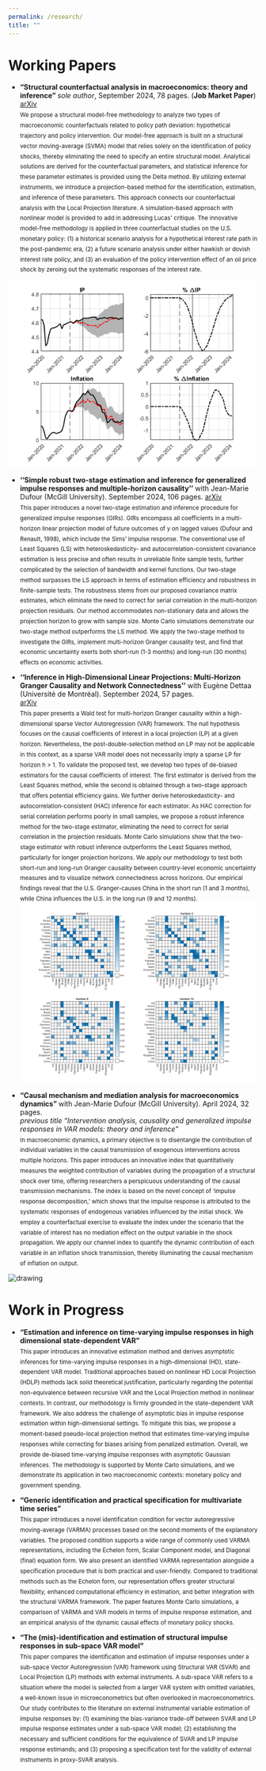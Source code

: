 ```yaml
---
permalink: /research/
title: ""
---
```



# Working Papers

* <b> “Structural counterfactual analysis in macroeconomics: theory and inference” </b> _sole author_, September 2024, 78 pages. (<b>Job Market Paper</b>) [arXiv](https://arxiv.org/abs/2409.09577) <br> 
     <sub> We propose a structural model-free methodology to analyze two types of macroeconomic counterfactuals related to policy path deviation: hypothetical trajectory and policy intervention. Our model-free approach is built on a structural vector moving-average (SVMA) model that relies solely on the identification of policy shocks, thereby eliminating the need to specify an entire structural model. Analytical solutions are derived for the counterfactual parameters, and statistical inference for these parameter estimates is provided using the Delta method. By utilizing external instruments, we introduce a projection-based method for the identification, estimation, and inference of these parameters. This approach connects our counterfactual analysis with the Local Projection literature. A simulation-based approach with nonlinear model is provided to add in addressing Lucas' critique. The innovative  model-free methodology is applied in three counterfactual studies on the U.S. monetary policy: (1) a historical scenario analysis for a hypothetical interest rate path in the post-pandemic era, (2) a future scenario analysis under either hawkish or dovish interest rate policy, and (3) an evaluation of the policy intervention effect of an oil price shock by zeroing out the systematic responses of the interest rate. </sub>
     
 ![Website Logo](bn4var.png)

* <b>‘‘Simple robust two-stage estimation and inference for generalized impulse responses and multiple-horizon causality’’</b> with Jean-Marie Dufour (McGill University). September 2024, 106 pages. [arXiv](https://arxiv.org/abs/2409.10820) <br> 
    <sub> This paper introduces a novel two-stage estimation and inference procedure for generalized impulse responses (GIRs). GIRs encompass all coefficients in a multi-horizon linear projection model of future outcomes of y on lagged values (Dufour and Renault, 1998), which include the Sims’ impulse response. The conventional use of Least Squares (LS) with heteroskedasticity- and autocorrelation-consistent covariance estimation is less precise and often results in unreliable finite sample tests, further complicated by the selection of bandwidth and kernel functions. Our two-stage method surpasses the LS approach in terms of estimation efficiency and robustness in finite-sample tests. The robustness stems from our proposed covariance matrix estimates, which eliminate the need to correct for serial correlation in the multi-horizon projection residuals. Our method accommodates non-stationary data and allows the projection horizon to grow with sample size. Monte Carlo simulations demonstrate our two-stage method outperforms the LS method. We apply the two-stage method to investigate the GIRs, implement multi-horizon Granger causality test, and find that economic uncertainty exerts both short-run (1-3 months) and long-run (30 months) effects on economic activities. </sub>
    
* <b> ‘‘Inference in High-Dimensional Linear Projections: Multi-Horizon Granger Causality and Network Connectedness’’</b> with Eugène  Dettaa (Université de Montréal). September 2024, 57 pages. <br> [arXiv](https://arxiv.org/abs/2410.04330) <br> 
     <sub> This paper presents a Wald test for multi-horizon Granger causality within a high-dimensional sparse Vector Autoregression (VAR) framework. The null hypothesis focuses on the causal coefficients of interest in a local projection (LP) at a given horizon. Nevertheless, the post-double-selection method on LP may not be applicable in this context, as a sparse VAR model does not necessarily imply a sparse LP for horizon h > 1. To validate the proposed test, we develop two types of de-biased estimators for the causal coefficients of interest. The first estimator is derived from the Least Squares method, while the second is obtained through a two-stage approach that offers potential efficiency gains. We further derive heteroskedasticity- and autocorrelation-consistent (HAC) inference for each estimator. As HAC correction for serial correlation performs poorly in small samples, we propose a robust inference method for the two-stage estimator, eliminating the need to correct for serial correlation in the projection residuals. Monte Carlo simulations show that the two-stage estimator with robust inference outperforms the Least Squares method, particularly for longer projection horizons. We apply our methodology to test both short-run and long-run Granger causality between country-level economic uncertainty measures and to visualize network connectedness across horizons. Our empirical findings reveal that the U.S. Granger-causes China in the short run (1 and 3 months), while China influences the U.S. in the long run (9 and 12 months).
  ![Website Logo](EmpResults.png)
    
* <b> “Causal mechanism and mediation analysis for macroeconomics dynamics”  </b> with Jean-Marie Dufour (McGill University). April 2024, 32 pages. <br>
        _previous title “Intervention analysis, causality and generalized impulse responses in VAR models: theory and inference”_ <br>
<sub> In macroeconomic dynamics, a primary objective is to disentangle the contribution of individual variables in the causal transmission of exogenous interventions across multiple horizons. This paper introduces an innovative index that quantitatively measures the weighted contribution of variables during the propagation of a structural shock over time, offering researchers a perspicuous understanding of the causal transmission mechanisms. The index is based on the novel concept of ‘impulse response decomposition,’ which shows that the impulse response is attributed to the systematic responses of endogenous variables influenced by the initial shock. We employ a counterfactual exercise to evaluate the index under the scenario that the variable of interest has no mediation effect on the output variable in the shock propagation. We apply our channel index to quantify the dynamic contribution of each variable in an inflation shock transmission, thereby illuminating the causal mechanism of inflation on output.  
 <img src="/images/bn4var.png" alt="drawing" style="width:200px;"/>


# Work in Progress

* <b> “Estimation and inference on time-varying impulse responses in high dimensional state-dependent VAR” </b> <br>
  <sub> This paper introduces an innovative estimation method and derives asymptotic inferences for time-varying impulse responses in a high-dimensional (HD), state-dependent VAR model. Traditional approaches based on nonlinear HD Local Projection (HDLP) methods lack solid theoretical justification, particularly regarding the potential non-equivalence between recursive VAR and the Local Projection method in nonlinear contexts. In contrast, our methodology is firmly grounded in the state-dependent VAR framework. We also address the challenge of asymptotic bias in impulse response estimation within high-dimensional settings. To mitigate this bias, we propose a moment-based pseudo-local projection method that estimates time-varying impulse responses while correcting for biases arising from penalized estimation. Overall, we provide de-biased time-varying impulse responses with asymptotic Gaussian inferences. The methodology is supported by Monte Carlo simulations, and we demonstrate its application in two macroeconomic contexts: monetary policy and government spending.  </sub>

* <b> “Generic identification and practical specification for multivariate time series” </b> <br>
   <sub> This paper introduces a novel identification condition for vector autoregressive moving-average (VARMA) processes based on the second moments of the explanatory variables. The proposed condition supports a wide range of commonly used VARMA representations, including the Echelon form, Scalar Component model, and Diagonal (final) equation form. We also present an identified VARMA representation alongside a specification procedure that is both practical and user-friendly. Compared to traditional methods such as the Echelon form, our representation offers greater structural flexibility, enhanced computational efficiency in estimation, and better integration with the structural VARMA framework. The paper features Monte Carlo simulations, a comparison of VARMA and VAR models in terms of impulse response estimation, and an empirical analysis of the dynamic causal effects of monetary policy shocks. </sub>

* <b> “The (mis)-identification and estimation of structural impulse responses in sub-space VAR model”</b> <br>
  <sub> This paper compares the identification and estimation of impulse responses under a sub-space Vector Autoregression (VAR) framework using Structural VAR (SVAR) and Local Projection (LP) methods with external instruments. A sub-space VAR refers to a situation where the model is selected from a larger VAR system with omitted variables, a well-known issue in microeconometrics but often overlooked in macroeconometrics. Our study contributes to the literature on external instrumental variable estimation of impulse responses by: (1) examining the bias-variance trade-off between SVAR and LP impulse response estimates under a sub-space VAR model; (2) establishing the necessary and sufficient conditions for the equivalence of SVAR and LP impulse response estimands; and (3) proposing a specification test for the validity of external instruments in proxy-SVAR analysis. </sub>
